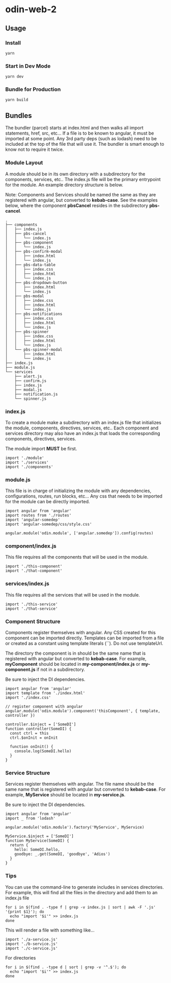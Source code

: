 # odin-web-2

## Usage

### Install

```
yarn
```

### Start in Dev Mode

```
yarn dev
```

### Bundle for Production

```
yarn build
```

## Bundles

The bundler (parcel) starts at index.html and then walks all import statements, href, src, etc... If a file is to be known to angular, it must be imported at some point. Any 3rd party deps (such as lodash) need to be included at the top of the file that will use it. The bundler is smart enough to know not to require it twice.

### Module Layout

A module should be in its own directory with a subdirectory for the components, services, etc.. The index.js file will be the primary entrypoint for the module. An example directory structure is below.

Note: Components and Services should be named the same as they are registered with angular, but converted to **kebab-case**. See the examples below, where the component **pbsCancel** resides in the subdirectory **pbs-cancel**.

```
.
├── components
│   ├── index.js
│   ├── pbs-cancel
│   │   └── index.js
│   ├── pbs-component
│   │   └── index.js
│   ├── pbs-confirm-modal
│   │   ├── index.html
│   │   └── index.js
│   ├── pbs-data-table
│   │   ├── index.css
│   │   ├── index.html
│   │   └── index.js
│   ├── pbs-dropdown-button
│   │   ├── index.html
│   │   └── index.js
│   ├── pbs-modal
│   │   ├── index.css
│   │   ├── index.html
│   │   └── index.js
│   ├── pbs-notifications
│   │   ├── index.css
│   │   ├── index.html
│   │   └── index.js
│   ├── pbs-spinner
│   │   ├── index.css
│   │   ├── index.html
│   │   └── index.js
│   └── pbs-spinner-modal
│       ├── index.html
│       └── index.js
├── index.js
├── module.js
└── services
    ├── alert.js
    ├── confirm.js
    ├── index.js
    ├── modal.js
    ├── notification.js
    └── spinner.js
```

### index.js

To create a module make a subdirectory with an index.js file that initializes the module, components, directives, services, etc.. Each component and services directory may also have an index.js that loads the corresponding components, directives, services.

The module import **MUST** be first.

```
import './module'
import './services'
import './components'
```

### module.js

This file is in charge of initializing the module with any dependencies, configurations, routes, run blocks, etc... Any css that needs to be imported for the module can be directly imported.

```
import angular from 'angular'
import routes from './routes'
import 'angular-somedep'
import 'angular-somedep/css/style.css'

angular.module('odin.module', ['angular.somedep']).config(routes)
```

### component/index.js

This file requires all the components that will be used in the module.

```
import './this-component'
import './that-component'
```

### services/index.js

This file requires all the services that will be used in the module.

```
import './this-service'
import './that-service'
```

### Component Structure

Components register themselves with angular. Any CSS created for this component can be imported directly. Templates can be imported from a file or created as a constant using template literals (``). Do not use templateUrl.

The directory the component is in should be the same name that is registered with angular but converted to **kebab-case**. For example, **myComponent** should be located in **my-component/index.js** or **my-component.js** if not in a subdirectory.

Be sure to inject the DI dependencies.

```
import angular from 'angular'
import template from './index.html'
import './index.css'

// register component with angular
angular.module('odin.module').component('thisComponent', { template, controller })

controller.$inject = ['SomeDI']
function controller(SomeDI) {
  const ctrl = this
  ctrl.$onInit = onInit

  function onInit() {
    console.log(SomeDI.hello)
  }
}
```

### Service Structure

Services register themselves with angular. The file name should be the same name that is registered with angular but converted to **kebab-case**. For example, **MyService** should be located in **my-service.js**.

Be sure to inject the DI dependencies.

```
import angular from 'angular'
import _ from 'lodash'

angular.module('odin.module').factory('MyService', MyService)

MyService.$inject = ['SomeDI']
function MyService(SomeDI) {
  return {
    hello: SomeDI.hello,
    goodbye: _.get(SomeDI, 'goodbye', 'Adios')
  }
}
```

### Tips

You can use the command-line to generate includes in services directories. For example, this will find all the files in the directory and add them to an index.js file

```
for i in $(find . -type f | grep -v index.js | sort | awk -F '.js' '{print $1}'); do
  echo "import '$i'" >> index.js
done
```

This will render a file with something like...

```
import './a-service.js'
import './b-service.js'
import './c-service.js'
```

For directories

```
for i in $(find . -type d | sort | grep -v '^.$'); do
  echo "import '$i'" >> index.js
done
```
